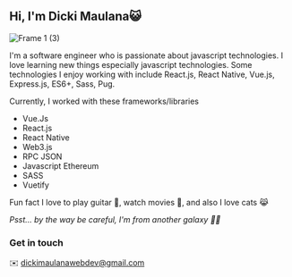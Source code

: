 ## Hi, I'm Dicki Maulana😺
![Frame 1 (3)](https://user-images.githubusercontent.com/67890542/135431992-6ce0332e-e62f-4e8e-9b40-4f708965f287.jpg)

I'm a software engineer who is passionate about javascript technologies. I love learning new things especially javascript technologies. Some technologies I enjoy working with include React.js, React Native, Vue.js, Express.js, ES6+, Sass, Pug.

Currently, I worked with these frameworks/libraries
- Vue.Js
- React.js
- React Native
- Web3.js
- RPC JSON
- Javascript Ethereum
- SASS
- Vuetify

Fun fact
I love to play guitar 🎸, watch movies 🎥, and also I love cats 😹

_Psst... by the way be careful, I'm from another galaxy 🌌😹_

### Get in touch
✉️ dickimaulanawebdev@gmail.com
